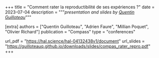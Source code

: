 +++
title = "Comment rater la reproductibilité de ses expériences ?"
date = 2023-07-04
description = """*presentation and slides by [Quentin Guilloteau](https://guilloteauq.github.io/)*"""

[extra]
authors = ["Quentin Guilloteau", "Adrien Faure", "Millian Poquet", "Olivier Richard"]
publication = "Compass"
type = "conferences"

url_pdf = "https://hal.science/hal-04132438v1/document"
url_slides = "https://guilloteauq.github.io/downloads/slides/compas_rater_repro.pdf"
+++
